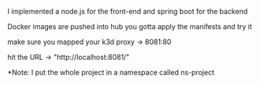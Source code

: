 I implemented a node.js for the front-end and spring boot for the backend

Docker images are pushed into hub you gotta apply the manifests and try it 

make sure you mapped your k3d proxy -> 8081:80 

hit the URL -> "http://localhost:8081/"

*Note: I put the whole project in a namespace called ns-project